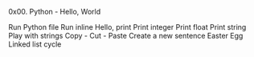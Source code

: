 0x00. Python - Hello, World

Run Python file
Run inline
Hello, print
Print integer 
Print float
Print string
Play with strings 
Copy - Cut - Paste
Create a new sentence
Easter Egg
Linked list cycle
